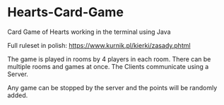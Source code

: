 # Hearts-Card-Game
Card Game of Hearts working in the terminal using Java

Full ruleset in polish: https://www.kurnik.pl/kierki/zasady.phtml

The game is played in rooms by 4 players in each room. There can be multiple rooms and games at once.
The Clients communicate using a Server.

Any game can be stopped by the server and the points will be randomly added.
